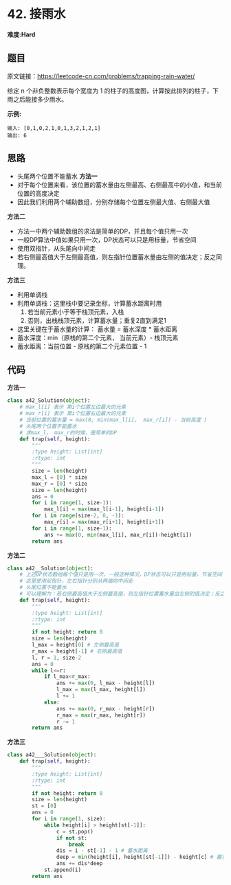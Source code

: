# 42. 接雨水
**难度:Hard**
## 题目
原文链接：https://leetcode-cn.com/problems/trapping-rain-water/

给定 n 个非负整数表示每个宽度为 1 的柱子的高度图，计算按此排列的柱子，下雨之后能接多少雨水。

**示例:**
```
输入: [0,1,0,2,1,0,1,3,2,1,2,1]
输出: 6
```
## 思路
* 头尾两个位置不能蓄水
**方法一**
* 对于每个位置来看，该位置的蓄水量由左侧最高、右侧最高中的小值，和当前位置的高度决定
* 因此我们利用两个辅助数组，分别存储每个位置左侧最大值、右侧最大值

**方法二**
* 方法一中两个辅助数组的求法是简单的DP，并且每个值只用一次
* 一般DP算法中值如果只用一次，DP状态可以只是用标量，节省空间
* 使用双指针，从头尾向中间走
* 若右侧最高值大于左侧最高值，则左指针位置蓄水量由左侧的值决定；反之同理。

**方法三**
* 利用单调栈
* 利用单调栈：这里栈中要记录坐标，计算蓄水距离时用
  1. 若当前元素小于等于栈顶元素，入栈
  2. 否则，出栈栈顶元素，计算蓄水量；重复2直到满足1
* 这里关键在于蓄水量的计算： 蓄水量 = 蓄水深度 * 蓄水距离
* 蓄水深度：min（原栈的第二个元素， 当前元素）- 栈顶元素
* 蓄水距离：当前位置 - 原栈的第二个元素位置 - 1
## 代码
**方法一**
```python
class a42_Solution(object):
    # max_l[i] 表示 第i个位置左边最大的元素
    # max_r[i] 表示 第i个位置右边最大的元素
    # 当前位置的蓄水量 = max(0, min(max_l[i],  max_r[i]) - 当前高度 )
    # 头尾两个位置不能蓄水
    # 求max_l， max_r的时候，是简单的DP
    def trap(self, height):
        """
        :type height: List[int]
        :rtype: int
        """
        size = len(height)
        max_l = [0] * size
        max_r = [0] * size
        size = len(height)
        ans = 0
        for i in range(1, size-1):
            max_l[i] = max(max_l[i-1], height[i-1])
        for i in range(size-2, 0, -1):
            max_r[i] = max(max_r[i+1], height[i+1])
        for i in range(1, size-1):
            ans += max(0, min(max_l[i], max_r[i])-height[i])
        return ans
```
**方法二**
```python
class a42__Solution(object):
    # 上述DP状态数组每个值只是用一次，一般这种情况，DP状态可以只是用标量，节省空间
    # 这里使用双指针，左右指针分别从两端向中间走
    # 头尾位置不能蓄水
    # 可以理解为：若右侧最高值大于左侧最高值，则左指针位置蓄水量由左侧的值决定；反之同理。
    def trap(self, height):
        """
        :type height: List[int]
        :rtype: int
        """
        if not height: return 0
        size = len(height)
        l_max = height[0] # 左侧最高值
        r_max = height[-1] # 右侧最高值
        l, r = 1, size-2
        ans = 0
        while l<=r:
            if l_max<r_max:
                ans += max(0, l_max - height[l])
                l_max = max(l_max, height[l])
                l += 1
            else:
                ans += max(0, r_max - height[r])
                r_max = max(r_max, height[r])
                r -= 1
        return ans
```
**方法三**
```python
class a42___Solution(object):
    def trap(self, height):
        """
        :type height: List[int]
        :rtype: int
        """
        if not height: return 0
        size = len(height)
        st = [0]
        ans = 0
        for i in range(1, size):
            while height[i] > height[st[-1]]:
                c = st.pop()
                if not st:
                    break
                dis = i - st[-1] - 1 # 蓄水距离
                deep = min(height[i], height[st[-1]]) - height[c] # 蓄水深度
                ans += dis*deep
            st.append(i)
        return ans
```
